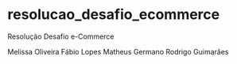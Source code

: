 # resolucao_desafio_ecommerce
Resolução Desafio e-Commerce

Melissa Oliveira
Fábio Lopes
Matheus Germano
Rodrigo Guimarães
